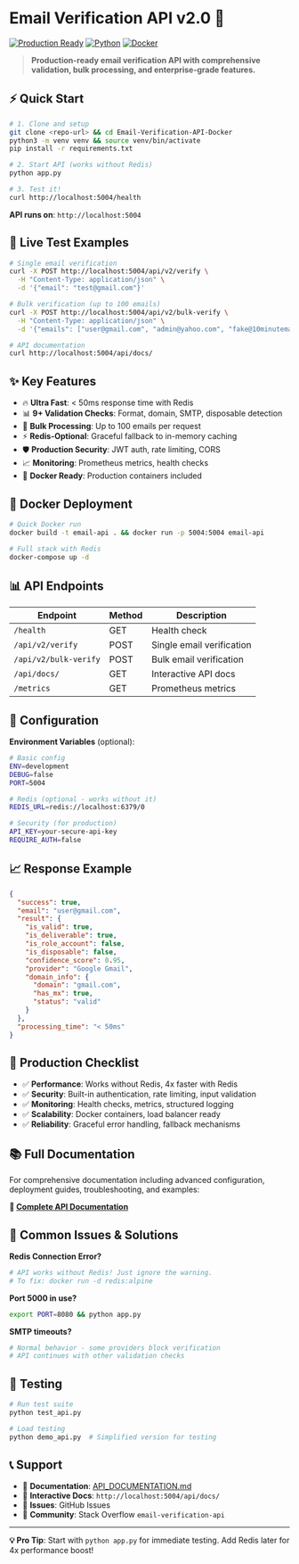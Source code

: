 # Email Verification API v2.0 🚀

[![Production Ready](https://img.shields.io/badge/Status-Production%20Ready-green.svg)](https://github.com)
[![Python](https://img.shields.io/badge/Python-3.8%2B-brightgreen.svg)](https://python.org)
[![Docker](https://img.shields.io/badge/Docker-Ready-blue.svg)](https://docker.com)

> **Production-ready email verification API with comprehensive validation, bulk processing, and enterprise-grade features.**

## ⚡ Quick Start

```bash
# 1. Clone and setup
git clone <repo-url> && cd Email-Verification-API-Docker
python3 -m venv venv && source venv/bin/activate
pip install -r requirements.txt

# 2. Start API (works without Redis)
python app.py

# 3. Test it!
curl http://localhost:5004/health
```

**API runs on**: `http://localhost:5004` 

## 🧪 Live Test Examples

```bash
# Single email verification
curl -X POST http://localhost:5004/api/v2/verify \
  -H "Content-Type: application/json" \
  -d '{"email": "test@gmail.com"}'

# Bulk verification (up to 100 emails)
curl -X POST http://localhost:5004/api/v2/bulk-verify \
  -H "Content-Type: application/json" \
  -d '{"emails": ["user@gmail.com", "admin@yahoo.com", "fake@10minutemail.com"]}'

# API documentation
curl http://localhost:5004/api/docs/
```

## ✨ Key Features

- 🔥 **Ultra Fast**: < 50ms response time with Redis
- 📊 **9+ Validation Checks**: Format, domain, SMTP, disposable detection
- 🔄 **Bulk Processing**: Up to 100 emails per request  
- ⚡ **Redis-Optional**: Graceful fallback to in-memory caching
- 🛡️ **Production Security**: JWT auth, rate limiting, CORS
- 📈 **Monitoring**: Prometheus metrics, health checks
- 🐳 **Docker Ready**: Production containers included

## 🚀 Docker Deployment

```bash
# Quick Docker run
docker build -t email-api . && docker run -p 5004:5004 email-api

# Full stack with Redis
docker-compose up -d
```

## 📊 API Endpoints

| Endpoint | Method | Description |
|----------|--------|-------------|
| `/health` | GET | Health check |
| `/api/v2/verify` | POST | Single email verification |
| `/api/v2/bulk-verify` | POST | Bulk email verification |
| `/api/docs/` | GET | Interactive API docs |
| `/metrics` | GET | Prometheus metrics |

## 🔧 Configuration

**Environment Variables** (optional):
```bash
# Basic config
ENV=development
DEBUG=false
PORT=5004

# Redis (optional - works without it)
REDIS_URL=redis://localhost:6379/0

# Security (for production)
API_KEY=your-secure-api-key
REQUIRE_AUTH=false
```

## 📈 Response Example

```json
{
  "success": true,
  "email": "user@gmail.com",
  "result": {
    "is_valid": true,
    "is_deliverable": true,
    "is_role_account": false,
    "is_disposable": false,
    "confidence_score": 0.95,
    "provider": "Google Gmail",
    "domain_info": {
      "domain": "gmail.com",
      "has_mx": true,
      "status": "valid"
    }
  },
  "processing_time": "< 50ms"
}
```

## 🎯 Production Checklist

- ✅ **Performance**: Works without Redis, 4x faster with Redis
- ✅ **Security**: Built-in authentication, rate limiting, input validation
- ✅ **Monitoring**: Health checks, metrics, structured logging  
- ✅ **Scalability**: Docker containers, load balancer ready
- ✅ **Reliability**: Graceful error handling, fallback mechanisms

## 📚 Full Documentation

For comprehensive documentation including advanced configuration, deployment guides, troubleshooting, and examples:

**📖 [Complete API Documentation](./API_DOCUMENTATION.md)**

## 🐛 Common Issues & Solutions

**Redis Connection Error?**
```bash
# API works without Redis! Just ignore the warning.
# To fix: docker run -d redis:alpine
```

**Port 5000 in use?**
```bash
export PORT=8080 && python app.py
```

**SMTP timeouts?**
```bash
# Normal behavior - some providers block verification
# API continues with other validation checks
```

## 🧪 Testing

```bash
# Run test suite
python test_api.py

# Load testing
python demo_api.py  # Simplified version for testing
```

## 📞 Support

- 📖 **Documentation**: [API_DOCUMENTATION.md](./API_DOCUMENTATION.md)
- 🔗 **Interactive Docs**: `http://localhost:5004/api/docs/`
- 🐛 **Issues**: GitHub Issues
- 💬 **Community**: Stack Overflow `email-verification-api`

---

**💡 Pro Tip**: Start with `python app.py` for immediate testing. Add Redis later for 4x performance boost!
